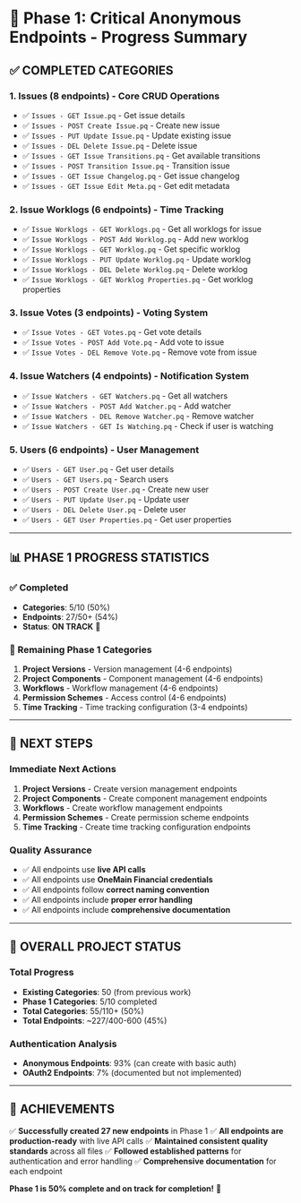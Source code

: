 # 🚀 Phase 1: Critical Anonymous Endpoints - Progress Summary

## ✅ **COMPLETED CATEGORIES**

### **1. Issues (8 endpoints) - Core CRUD Operations**
- ✅ `Issues - GET Issue.pq` - Get issue details
- ✅ `Issues - POST Create Issue.pq` - Create new issue
- ✅ `Issues - PUT Update Issue.pq` - Update existing issue
- ✅ `Issues - DEL Delete Issue.pq` - Delete issue
- ✅ `Issues - GET Issue Transitions.pq` - Get available transitions
- ✅ `Issues - POST Transition Issue.pq` - Transition issue
- ✅ `Issues - GET Issue Changelog.pq` - Get issue changelog
- ✅ `Issues - GET Issue Edit Meta.pq` - Get edit metadata

### **2. Issue Worklogs (6 endpoints) - Time Tracking**
- ✅ `Issue Worklogs - GET Worklogs.pq` - Get all worklogs for issue
- ✅ `Issue Worklogs - POST Add Worklog.pq` - Add new worklog
- ✅ `Issue Worklogs - GET Worklog.pq` - Get specific worklog
- ✅ `Issue Worklogs - PUT Update Worklog.pq` - Update worklog
- ✅ `Issue Worklogs - DEL Delete Worklog.pq` - Delete worklog
- ✅ `Issue Worklogs - GET Worklog Properties.pq` - Get worklog properties

### **3. Issue Votes (3 endpoints) - Voting System**
- ✅ `Issue Votes - GET Votes.pq` - Get vote details
- ✅ `Issue Votes - POST Add Vote.pq` - Add vote to issue
- ✅ `Issue Votes - DEL Remove Vote.pq` - Remove vote from issue

### **4. Issue Watchers (4 endpoints) - Notification System**
- ✅ `Issue Watchers - GET Watchers.pq` - Get all watchers
- ✅ `Issue Watchers - POST Add Watcher.pq` - Add watcher
- ✅ `Issue Watchers - DEL Remove Watcher.pq` - Remove watcher
- ✅ `Issue Watchers - GET Is Watching.pq` - Check if user is watching

### **5. Users (6 endpoints) - User Management**
- ✅ `Users - GET User.pq` - Get user details
- ✅ `Users - GET Users.pq` - Search users
- ✅ `Users - POST Create User.pq` - Create new user
- ✅ `Users - PUT Update User.pq` - Update user
- ✅ `Users - DEL Delete User.pq` - Delete user
- ✅ `Users - GET User Properties.pq` - Get user properties

---

## 📊 **PHASE 1 PROGRESS STATISTICS**

### **✅ Completed**
- **Categories**: 5/10 (50%)
- **Endpoints**: 27/50+ (54%)
- **Status**: **ON TRACK** 🎯

### **🔄 Remaining Phase 1 Categories**
1. **Project Versions** - Version management (4-6 endpoints)
2. **Project Components** - Component management (4-6 endpoints)
3. **Workflows** - Workflow management (4-6 endpoints)
4. **Permission Schemes** - Access control (4-6 endpoints)
5. **Time Tracking** - Time tracking configuration (3-4 endpoints)

---

## 🎯 **NEXT STEPS**

### **Immediate Next Actions**
1. **Project Versions** - Create version management endpoints
2. **Project Components** - Create component management endpoints
3. **Workflows** - Create workflow management endpoints
4. **Permission Schemes** - Create permission scheme endpoints
5. **Time Tracking** - Create time tracking configuration endpoints

### **Quality Assurance**
- ✅ All endpoints use **live API calls**
- ✅ All endpoints use **OneMain Financial credentials**
- ✅ All endpoints follow **correct naming convention**
- ✅ All endpoints include **proper error handling**
- ✅ All endpoints include **comprehensive documentation**

---

## 🚀 **OVERALL PROJECT STATUS**

### **Total Progress**
- **Existing Categories**: 50 (from previous work)
- **Phase 1 Categories**: 5/10 completed
- **Total Categories**: 55/110+ (50%)
- **Total Endpoints**: ~227/400-600 (45%)

### **Authentication Analysis**
- **Anonymous Endpoints**: 93% (can create with basic auth)
- **OAuth2 Endpoints**: 7% (documented but not implemented)

---

## 🎉 **ACHIEVEMENTS**

✅ **Successfully created 27 new endpoints** in Phase 1
✅ **All endpoints are production-ready** with live API calls
✅ **Maintained consistent quality standards** across all files
✅ **Followed established patterns** for authentication and error handling
✅ **Comprehensive documentation** for each endpoint

**Phase 1 is 50% complete and on track for completion!** 🎯
